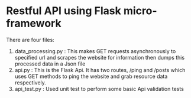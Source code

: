 # Restful API using Flask micro-framework

There are four files:
1. data_processing.py : This makes GET requests asynchronously to specified url and scrapes the website for information then dumps this processed data in a Json file
2. api.py : This is the Flask Api. It has two routes, /ping and /posts which uses GET methods to ping the website and grab resource data respectively.
3. api_test.py : Used unit test to perform some basic Api validation tests
